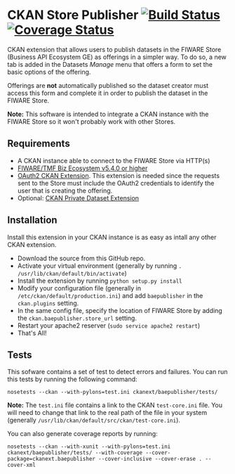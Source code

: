 CKAN Store Publisher [![Build Status](https://travis-ci.org/FIWARE-TMForum/ckanext-baepublisher.svg?branch=master)](https://travis-ci.org/FIWARE-TMForum/ckanext-baepublisher) [![Coverage Status](https://coveralls.io/repos/github/FIWARE-TMForum/ckanext-baepublisher/badge.svg?branch=master)](https://coveralls.io/github/FIWARE-TMForum/ckanext-baepublisher?branch=master)
=====================

CKAN extension that allows users to publish datasets in the FIWARE Store (Business API Ecosystem GE) as offerings in a simpler way. To do so, a new tab is added in the Datasets *Manage* menu that offers a form to set the basic options of the offering.

Offerings are **not** automatically published so the dataset creator must access this form and complete it in order to publish the dataset in the FIWARE Store.

**Note:** This software is intended to integrate a CKAN instance with the FIWARE Store so it won't probably work with other Stores.

Requirements
------------

* A CKAN instance able to connect to the FIWARE Store via HTTP(s)
* [FIWARE/TMF Biz Ecosystem v5.4.0 or higher](https://github.com/FIWARE-TMForum/Business-API-Ecosystem)
* [OAuth2 CKAN Extension](https://github.com/conwetlab/ckanext-oauth2/). This extension is needed since the requests sent to the Store must include the OAuth2 credentials to identify the user that is creating the offering.
* Optional: [CKAN Private Dataset Extension](https://github.com/conwetlab/ckanext-privatedatasets/)


Installation
------------
Install this extension in your CKAN instance is as easy as intall any other CKAN extension.

* Download the source from this GitHub repo.
* Activate your virtual environment (generally by running `. /usr/lib/ckan/default/bin/activate`)
* Install the extension by running `python setup.py install`
* Modify your configuration file (generally in `/etc/ckan/default/production.ini`) and add `baepublisher` in the `ckan.plugins` setting. 
* In the same config file, specify the location of FIWARE Store by adding the `ckan.baepublisher.store_url` setting.
* Restart your apache2 reserver (`sudo service apache2 restart`)
* That's All!

Tests
-----
This sofware contains a set of test to detect errors and failures. You can run this tests by running the following command:
```
nosetests --ckan --with-pylons=test.ini ckanext/baepublisher/tests/
```
**Note:** The `test.ini` file contains a link to the CKAN `test-core.ini` file. You will need to change that link to the real path of the file in your system (generally `/usr/lib/ckan/default/src/ckan/test-core.ini`). 

You can also generate coverage reports by running:
```
nosetests --ckan --with-xunit --with-pylons=test.ini ckanext/baepublisher/tests/ --with-coverage --cover-package=ckanext.baepublisher --cover-inclusive --cover-erase . --cover-xml
